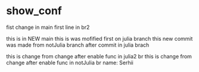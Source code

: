 # show_conf

fist change in main
first line in br2

this is in NEW main
this is was mofified first on julia branch
this new commit was made from notJulia branch after commit in julia brach

this is change from change after enable func in julia2 br
this is change from change after enable func in notJulia br
name: Serhii

